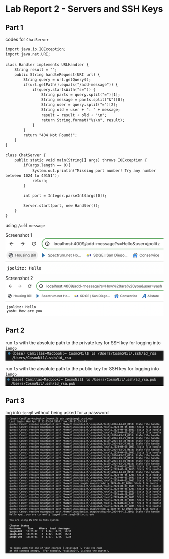# Lab Report 2 - Servers and SSH Keys
## Part 1
codes for ```ChatServer```
```
import java.io.IOException;
import java.net.URI;

class Handler implements URLHandler {
    String result = "";
    public String handleRequest(URI url) {
        String query = url.getQuery();
        if(url.getPath().equals("/add-message")) {
            if(query.startsWith("s=")) {
                String parts = query.split("=")[1];
                String message = parts.split("&")[0];
                String user = query.split("=")[2];
                String old = user + ": " + message;
                result = result + old + "\n";
                return String.format("%s\n", result);
            }
        }
        return "404 Not Found!";
    }
}

class ChatServer {
    public static void main(String[] args) throws IOException {
        if(args.length == 0){
            System.out.println("Missing port number! Try any number between 1024 to 49151");
            return;
        }

        int port = Integer.parseInt(args[0]);

        Server.start(port, new Handler());
    }
}
```
using ```/add-message```

Screenshot 1
![SCREENSHOT1](labreport2screenshot1)
Screenshot 2 
![SCREENSHOT2](labreport2screenshot2.jpg)

## Part 2
run ```ls``` with the absolute path to the private key for SSH key for logging into ```ieng6```
![PRIVATE](labreport2privatekey.jpg)

run ```ls``` with the absolute path to the public key for SSH key for logging into ```ieng6```
![PUBLIC](labreport2publickey.jpg)

## Part 3 


log into ```ieng6``` without being asked for a password
![NOPASSWORD](labreport2nopassword.jpg)


